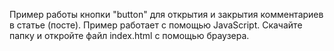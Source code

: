 Пример работы кнопки "button" для открытия и закрытия комментариев в статье (посте).
Пример работает с помощью JavaScript.
Скачайте папку и откройте файл index.html с помощью браузера.

